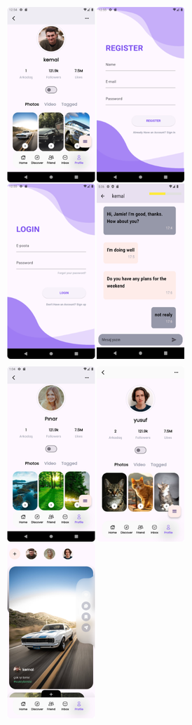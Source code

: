 <p float="left">
  <img src="https://github.com/yusufKemalPinarci/arkadasekle/blob/master/bitirme_projesi_ss'leri/Screenshot_20240601_155454.png" width="200" height="400" />
  <img src="https://github.com/yusufKemalPinarci/arkadasekle/blob/master/bitirme_projesi_ss'leri/Screenshot_20240601_155529.png" width="200" height="400" />
  <img src="https://github.com/yusufKemalPinarci/arkadasekle/blob/master/bitirme_projesi_ss'leri/Screenshot_20240601_155536.png" width="200" height="400" />
  <img src="https://github.com/yusufKemalPinarci/arkadasekle/blob/master/bitirme_projesi_ss'leri/Screenshot_20240602_200701.png" width="200" height="400" />
</p>
<p float="left">
  <img src="https://github.com/yusufKemalPinarci/arkadasekle/blob/master/bitirme_projesi_ss'leri/Screenshot_20240601_160520.png" width="200" height="400" />
  <img src="https://github.com/yusufKemalPinarci/arkadasekle/blob/master/bitirme_projesi_ss'leri/Screenshot_20240602_010522.png" width="200" height="400" />
  <img src="https://github.com/yusufKemalPinarci/arkadasekle/blob/master/bitirme_projesi_ss'leri/Screenshot_20240602_010658.png" width="200" height="400" />
</p>



